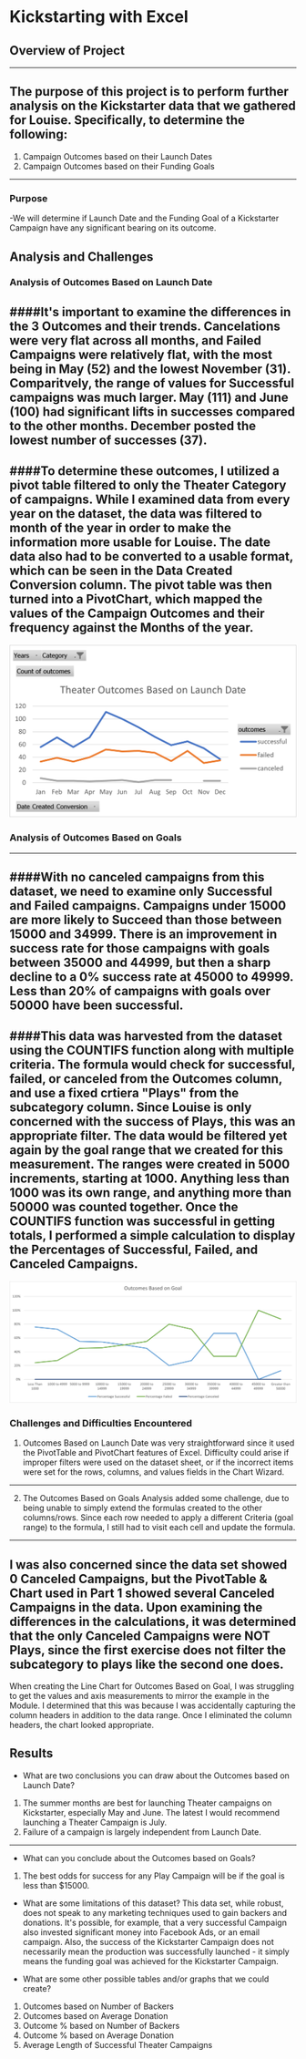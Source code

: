 # Kickstarting with Excel

## Overview of Project
---
The purpose of this project is to perform further analysis on the Kickstarter data that we gathered for Louise.  Specifically, to determine the following:
---
1. Campaign Outcomes based on their Launch Dates
2. Campaign Outcomes based on their Funding Goals
---
### Purpose
-We will determine if Launch Date and the Funding Goal of a Kickstarter Campaign have any significant bearing on its outcome.  
## Analysis and Challenges

### Analysis of Outcomes Based on Launch Date
####It's important to examine the differences in the 3 Outcomes and their trends.  Cancelations were very flat across all months, and Failed Campaigns were relatively flat, with the most being in May (52) and the lowest November (31).  Comparitvely, the range of values for Successful campaigns was much larger.  May (111) and June (100) had significant lifts in successes compared to the other months.  December posted the lowest number of successes (37). 
---
####To determine these outcomes, I utilized a pivot table filtered to only the Theater Category of campaigns.  While I examined data from every year on the dataset, the data was filtered to month of the year in order to make the information more usable for Louise.  The date data also had to be converted to a usable format, which can be seen in the Data Created Conversion column.  The pivot table was then turned into a PivotChart, which mapped the values of the Campaign Outcomes and their frequency against the Months of the year.  
---
![Theater_Outcomes_vs_Launch](https://github.com/davidfashbinder/kickstarter-analysis/blob/master/Theater_Outcomes_vs_Launch.png?raw=true)

### Analysis of Outcomes Based on Goals
---
####With no canceled campaigns from this dataset, we need to examine only Successful and Failed campaigns.  Campaigns under 15000 are more likely to Succeed than those between 15000 and 34999.  There is an improvement in success rate for those campaigns with goals between 35000 and 44999, but then a sharp decline to a 0% success rate at 45000 to 49999.  Less than 20% of campaigns with goals over 50000 have been successful.  
---
####This data was harvested from the dataset using the COUNTIFS function along with multiple criteria.  The formula would check for successful, failed, or canceled from the Outcomes column, and use a fixed crtiera "Plays" from the subcategory column.  Since Louise is only concerned with the success of Plays, this was an appropriate filter.  The data would be filtered yet again by the goal range that we created for this measurement.  The ranges were created in 5000 increments, starting at 1000.  Anything less than 1000 was its own range, and anything more than 50000 was counted together.  Once the COUNTIFS function was successful in getting totals, I performed a simple calculation to display the Percentages of Successful, Failed, and Canceled Campaigns.  
---
![Outcomes_vs_Goals](https://github.com/davidfashbinder/kickstarter-analysis/blob/master/Outcomes_vs_Goals.png?raw=true)
### Challenges and Difficulties Encountered
1. Outcomes Based on Launch Date was very straightforward since it used the PivotTable and PivotChart features of Excel.  Difficulty could arise if improper filters were used on the dataset sheet, or if the incorrect items were set for the rows, columns, and values fields in the Chart Wizard.  
---
2. The Outcomes Based on Goals Analysis added some challenge, due to being unable to simply extend the formulas created to the other columns/rows.  Since each row needed to apply a different Criteria (goal range) to the formula, I still had to visit each cell and update the formula.  
---
I was also concerned since the data set showed 0 Canceled Campaigns, but the PivotTable & Chart used in Part 1 showed several Canceled Campaigns in the data.  Upon examining the differences in the calculations, it was determined that the only Canceled Campaigns were NOT Plays, since the first exercise does not filter the subcategory to plays like the second one does.  
---
When creating the Line Chart for Outcomes Based on Goal, I was struggling to get the values and axis measurements to mirror the example in the Module.  I determined that this was because I was accidentally capturing the column headers in addition to the data range.  Once I eliminated the column headers, the chart looked appropriate.  
## Results

- What are two conclusions you can draw about the Outcomes based on Launch Date?
1. The summer months are best for launching Theater campaigns on Kickstarter, especially May and June.  The latest I would recommend launching a Theater Campaign is July.  
2. Failure of a campaign is largely independent from Launch Date.  
---
- What can you conclude about the Outcomes based on Goals?
1. The best odds for success for any Play Campaign will be if the goal is less than $15000.

- What are some limitations of this dataset?
This data set, while robust, does not speak to any marketing techniques used to gain backers and donations.  It's possible, for example, that a very successful Campaign also invested significant money into Facebook Ads, or an email campaign.  Also, the success of the Kickstarter Campaign does not necessarily mean the production was successfully launched - it simply means the funding goal was achieved for the Kickstarter Campaign.  

- What are some other possible tables and/or graphs that we could create?
1. Outcomes based on Number of Backers
2. Outcomes based on Average Donation
3. Outcome % based on Number of Backers
4. Outcome % based on Average Donation
5. Average Length of Successful Theater Campaigns
